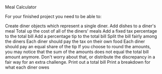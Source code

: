 Meal Calculator 

For your finished project you need to be able to:

Create diner objects which represent a single diner.
Add dishes to a diner's meal
Total up the cost of all of the diners' meals
Add a fixed tax percentage to the total bill
Add a percentage tip to the total bill
Split the bill fairly among the diners
Each diner should pay the tax on their own food
Each diner should pay an equal share of the tip
If you choose to round the amounts, you may notice that the sum of the amounts does not equal the total bill amount anymore.
Don't worry about that, or distribute the discrepancy in a fair way for an extra challenge.
Print out a total bill
Print a breakdown for what each diner owes

